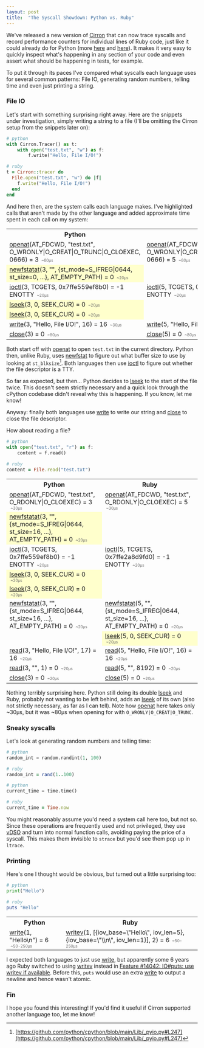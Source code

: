 ```yaml
---
layout: post
title:  "The Syscall Showdown: Python vs. Ruby"
---
```


We've released a new version of [Cirron](https://github.com/s7nfo/Cirron) that can now trace syscalls and record performance counters for individual lines of Ruby code, just like it could already do for Python (more [here](http://blog.mattstuchlik.com/2024/02/08/counting-cpu-instructions-in-python.html) and [here](http://blog.mattstuchlik.com/2024/02/16/counting-syscalls-in-python.html)). It makes it very easy to quickly inspect what's happening in any section of your code and even assert what should be happening in tests, for example.

To put it through its paces I've compared what syscalls each language uses for several common patterns: File IO, generating random numbers, telling time and even just printing a string.

### File IO

Let's start with something surprising right away. Here are the snippets under investigation, simply writing a string to a file (I'll be omitting the Cirron setup from the snippets later on):

```python
# python
with Cirron.Tracer() as t:
    with open("test.txt", "w") as f:
        f.write("Hello, File I/O!")
```

```ruby
# ruby
t = Cirron::tracer do
  File.open("test.txt", "w") do |f|
    f.write("Hello, File I/O!")
  end
end
```

And here then, are the system calls each language makes. I've highlighted calls that aren't made by the other language and added approximate time spent in each call on my system:

<style>
    .highlight { background-color: #ffffcc; }
    .duration {
        align-self: flex-end !important;
        font-size: 10px !important;
        color: #666 !important;
        padding: 1px 3px !important;
        border-radius: 2px !important;
        margin-top: 5px !important;
    }
</style>

<table>
    <tr>
        <th>Python</th>
        <th>Ruby</th>
    </tr>
    <tr>
        <td>
            <a href="https://linux.die.net/man/2/openat">openat</a>(AT_FDCWD, "test.txt", O_WRONLY|O_CREAT|O_TRUNC|O_CLOEXEC, 0666) = 3
            <span class="duration">~80µs</span>
        </td>
        <td>
            <a href="https://linux.die.net/man/2/openat">openat</a>(AT_FDCWD, "test.txt", O_WRONLY|O_CREAT|O_TRUNC|O_CLOEXEC, 0666) = 5
            <span class="duration">~80µs</span>
        </td>
    </tr>
    <tr>
        <td class="highlight">
            <a href="http://man.he.net/man2/newfstatat">newfstatat</a>(3, "", {st_mode=S_IFREG|0644, st_size=0, ...}, AT_EMPTY_PATH) = 0
            <span class="duration">~20µs</span>
        </td>
        <td></td>
    </tr>
    <tr>
        <td>
            <a href="https://linux.die.net/man/2/ioctl">ioctl</a>(3, TCGETS, 0x7ffe559ef8b0) = -1 ENOTTY
            <span class="duration">~20µs</span>
        </td>
        <td>
            <a href="https://linux.die.net/man/2/ioctl">ioctl</a>(5, TCGETS, 0x7ffe2a8d9e90) = -1 ENOTTY
            <span class="duration">~20µs</span>
        </td>
    </tr>
    <tr>
        <td class="highlight">
            <a href="https://linux.die.net/man/2/lseek">lseek</a>(3, 0, SEEK_CUR) = 0
            <span class="duration">~20µs</span>
        </td>
        <td></td>
    </tr>
    <tr>
        <td class="highlight">
            <a href="https://linux.die.net/man/2/lseek">lseek</a>(3, 0, SEEK_CUR) = 0
            <span class="duration">~20µs</span>
        </td>
        <td></td>
    </tr>
    <tr>
        <td>
            <a href="https://linux.die.net/man/2/write">write</a>(3, "Hello, File I/O!", 16) = 16
            <span class="duration">~30µs</span>
        </td>
        <td>
            <a href="https://linux.die.net/man/2/write">write</a>(5, "Hello, File I/O!", 16) = 16
            <span class="duration">~30µs</span>
        </td>
    </tr>
    <tr>
        <td>
            <a href="https://linux.die.net/man/2/close">close</a>(3) = 0
            <span class="duration">~80µs</span>
        </td>
        <td>
            <a href="https://linux.die.net/man/2/close">close</a>(5) = 0
            <span class="duration">~80µs</span>
        </td>
    </tr>
</table>

Both start off with <a href="https://linux.die.net/man/2/openat">openat</a> to open `test.txt` in the current directory.
Python then, unlike Ruby, uses [newfstat](http://man.he.net/man2/newfstatat) to figure out what buffer size to use by looking at `st_blksize`[^0].
Both languages then use <a href="https://linux.die.net/man/2/ioctl">ioctl</a> to figure out whether the file descriptor is a TTY.

So far as expected, but then... Python decides to [lseek](https://linux.die.net/man/2/lseek) to the start of the file twice. This doesn't seem strictly necessary and a quick look through the cPython codebase didn't reveal why this is happening. If you know, let me know!

Anyway: finally both languages use <a href="https://linux.die.net/man/2/write">write</a> to write our string and <a href="https://linux.die.net/man/2/close">close</a> to close the file descriptor.



How about reading a file?

```python
# python
with open("test.txt", "r") as f:
    content = f.read()
```

```ruby
# ruby
content = File.read("test.txt")
```

<table>
    <tr>
        <th>Python</th>
        <th>Ruby</th>
    </tr>
    <tr>
        <td>
            <a href="https://linux.die.net/man/2/openat">openat</a>(AT_FDCWD, "test.txt", O_RDONLY|O_CLOEXEC) = 3
            <span class="duration">~30µs</span>
        </td>
        <td>
            <a href="https://linux.die.net/man/2/openat">openat</a>(AT_FDCWD, "test.txt", O_RDONLY|O_CLOEXEC) = 5
            <span class="duration">~30µs</span>
        </td>
    </tr>
    <tr>
        <td class="highlight">
            <a href="http://man.he.net/man2/newfstatat">newfstatat</a>(3, "", {st_mode=S_IFREG|0644, st_size=16, ...}, AT_EMPTY_PATH) = 0
            <span class="duration">~20µs</span>
        </td>
        <td></td>
    </tr>
    <tr>
        <td>
            <a href="https://linux.die.net/man/2/ioctl">ioctl</a>(3, TCGETS, 0x7ffe559ef8b0) = -1 ENOTTY
            <span class="duration">~20µs</span>
        </td>
        <td>
            <a href="https://linux.die.net/man/2/ioctl">ioctl</a>(5, TCGETS, 0x7ffe2a8d9fd0) = -1 ENOTTY
            <span class="duration">~20µs</span>
        </td>
    </tr>
    <tr>
        <td class="highlight">
            <a href="https://linux.die.net/man/2/lseek">lseek</a>(3, 0, SEEK_CUR) = 0
            <span class="duration">~20µs</span>
        </td>
        <td></td>
    </tr>
    <tr>
        <td class="highlight">
            <a href="https://linux.die.net/man/2/lseek">lseek</a>(3, 0, SEEK_CUR) = 0
            <span class="duration">~20µs</span>
        </td>
        <td></td>
    </tr>
    <tr>
        <td>
            <a href="http://man.he.net/man2/newfstatat">newfstatat</a>(3, "", {st_mode=S_IFREG|0644, st_size=16, ...}, AT_EMPTY_PATH) = 0
            <span class="duration">~20µs</span>
        </td>
        <td>
            <a href="http://man.he.net/man2/newfstatat">newfstatat</a>(5, "", {st_mode=S_IFREG|0644, st_size=16, ...}, AT_EMPTY_PATH) = 0
            <span class="duration">~20µs</span>
        </td>
    </tr>
    <tr>
        <td></td>
        <td class="highlight">
            <a href="https://linux.die.net/man/2/lseek">lseek</a>(5, 0, SEEK_CUR) = 0
            <span class="duration">~20µs</span>
        </td>
    </tr>
    <tr>
        <td>
            <a href="https://linux.die.net/man/2/read">read</a>(3, "Hello, File I/O!", 17) = 16
            <span class="duration">~20µs</span>
        </td>
        <td>
            <a href="https://linux.die.net/man/2/read">read</a>(5, "Hello, File I/O!", 16) = 16
            <span class="duration">~20µs</span>
        </td>
    </tr>
    <tr>
        <td>
            <a href="https://linux.die.net/man/2/read">read</a>(3, "", 1) = 0
            <span class="duration">~20µs</span>
        </td>
        <td>
            <a href="https://linux.die.net/man/2/read">read</a>(5, "", 8192) = 0
            <span class="duration">~20µs</span>
        </td>
    </tr>
    <tr>
        <td>
            <a href="https://linux.die.net/man/2/close">close</a>(3) = 0
            <span class="duration">~20µs</span>
        </td>
        <td>
            <a href="https://linux.die.net/man/2/close">close</a>(5) = 0
            <span class="duration">~20µs</span>
        </td>
    </tr>
</table>

Nothing terribly surprising here. Python still doing its double <a href="https://linux.die.net/man/2/lseek">lseek</a> and Ruby, probably not wanting to be left behind, adds an <a href="https://linux.die.net/man/2/lseek">lseek</a> of its own (also not strictly necessary, as far as I can tell). Note how <a href="https://linux.die.net/man/2/openat">openat</a> here takes only ~30µs, but it was ~80µs when opening for with `O_WRONLY|O_CREAT|O_TRUNC`.

### Sneaky syscalls

Let's look at generating random numbers and telling time:

```python
# python
random_int = random.randint(1, 100)
```

```ruby
# ruby
random_int = rand(1..100)
```

```python
# python
current_time = time.time()
```

```ruby
# ruby
current_time = Time.now
```

You might reasonably assume you'd need a system call here too, but not so. Since these operations are frequently used and not privileged, they use [vDSO](https://man7.org/linux/man-pages/man7/vdso.7.html) and turn into normal function calls, avoiding paying the price of a syscall. This makes them invisible to `strace` but you'd see them pop up in `ltrace`.


### Printing

Here's one I thought would be obvious, but turned out a little surprising too:

```python
# python
print("Hello")
```

```ruby
# ruby
puts "Hello"
```

<table>
    <tr>
        <th>Python</th>
        <th>Ruby</th>
    </tr>
    <tr>
        <td>
            <a href="https://linux.die.net/man/2/write">write</a>(1, "Hello\n") = 6
            <span class="duration">~50-250µs</span>
        </td>
        <td>
            <a href="https://linux.die.net/man/2/writev">writev</a>(1, [{iov_base=\"Hello\", iov_len=5}, {iov_base=\"\\n\", iov_len=1}], 2) = 6
            <span class="duration">~50-250µs</span>
        </td>
    </tr>
</table>

I expected both languages to just use <a href="https://linux.die.net/man/2/write">write</a>, but apparently some 6 years ago Ruby switched to using <a href="https://linux.die.net/man/2/writev">writev</a> instead in [Feature #14042: IO#puts: use writev if available](https://bugs.ruby-lang.org/issues/14042). Before this, `puts` would use an extra <a href="https://linux.die.net/man/2/write">write</a> to output a newline and hence wasn't atomic.

### Fin
I hope you found this interesting! If you'd find it useful if Cirron supported another language too, let me know!

[^0]: [https://github.com/python/cpython/blob/main/Lib/_pyio.py#L247](https://github.com/python/cpython/blob/main/Lib/_pyio.py#L247)